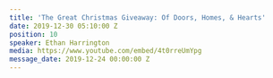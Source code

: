 ```yaml
---
title: 'The Great Christmas Giveaway: Of Doors, Homes, & Hearts'
date: 2019-12-30 05:10:00 Z
position: 10
speaker: Ethan Harrington
media: https://www.youtube.com/embed/4t0rreUmYpg
message_date: 2019-12-24 00:00:00 Z
---
```


